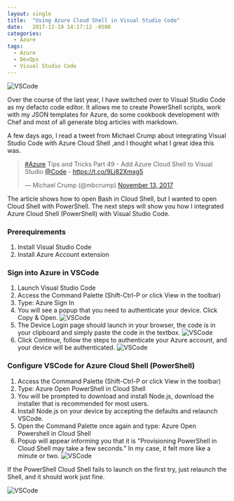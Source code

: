 ```yaml
---
layout: single
title:  "Using Azure Cloud Shell in Visual Studio Code"
date:   2017-12-10 14:17:12 -0500
categories:
  - Azure
tags:
  - Azure
  - DevOps
  - Visual Studio Code
---
```


![VSCode](https://erleonard.github.io/assets/images/2017/2017-12-10-VSCode.png)

Over the course of the last year, I have switched over to Visual Studio Code as my defacto code editor.  It allows me to create PowerShell scripts, work with my JSON templates for Azure, do some cookbook development with Chef and most of all generate blog articles with markdown.

A few days ago, I read a tweet from Michael Crump about integrating Visual Studio Code with Azure Cloud Shell ,and I thought what I great idea this was. 

<blockquote class="twitter-tweet" data-cards="hidden" data-lang="en"><p lang="en" dir="ltr"><a href="https://twitter.com/hashtag/Azure?src=hash&amp;ref_src=twsrc%5Etfw">#Azure</a> Tips and Tricks Part 49 - Add Azure Cloud Shell to Visual Studio <a href="https://twitter.com/code?ref_src=twsrc%5Etfw">@Code</a> - <a href="https://t.co/9Lj82Xmxg5">https://t.co/9Lj82Xmxg5</a></p>&mdash; Michael Crump (@mbcrump) <a href="https://twitter.com/mbcrump/status/930018655710121984?ref_src=twsrc%5Etfw">November 13, 2017</a></blockquote>
<script async src="https://platform.twitter.com/widgets.js" charset="utf-8"></script>

The article shows how to open Bash in Cloud Shell, but I wanted to open Cloud Shell with PowerShell. The next steps will show you how I integrated Azure Cloud Shell (PowerShell) with Visual Studio Code.

### Prerequirements

1. Install Visual Studio Code
2. Install Azure Account extension

### Sign into Azure in VSCode

1. Launch Visual Studio Code
2. Access the Command Palette (Shift-Ctrl-P or click View in the toolbar)
3. Type: Azure Sign In
4. You will see a popup that you need to authenticate your device. Click Copy & Open.
![VSCode](https://erleonard.github.io/assets/images/2017/2017-12-10-VSCodeSetup1.png)
5. The Device Login page should launch in your browser, the code is in your clipboard and simply paste the code in the textbox.
![VSCode](https://erleonard.github.io/assets/images/2017/2017-12-10-VSCodeSetup2.png)
6. Click Continue, follow the steps to authenticate your Azure account, and your device will be authenticated.
![VSCode](https://erleonard.github.io/assets/images/2017/2017-12-10-VSCodeSetup3.png)

### Configure VSCode for Azure Cloud Shell (PowerShell)

1. Access the Command Palette (Shift-Ctrl-P or click View in the toolbar)
2. Type: Azure Open PowerShell in Cloud Shell
3. You will be prompted to download and install Node.js, download the installer that is recommended for most users.
4. Install Node.js on your device by accepting the defaults and relaunch VSCode.
5. Open the Command Palette once again and type: Azure Open Powershell in Cloud Shell
6. Popup will appear informing you that it is "Provisioning PowerShell in Cloud Shell may take a few seconds." In my case, it felt more like a minute or two.
![VSCode](https://erleonard.github.io/assets/images/2017/2017-12-10-VSCodeSetup4.png)

If the PowerShell Cloud Shell fails to launch on the first try, just relaunch the Shell, and it should work just fine.

![VSCode](https://erleonard.github.io/assets/images/2017/2017-12-10-VSCodeSetup6.png)